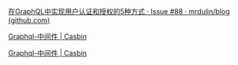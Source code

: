 [在GraphQL中实现用户认证和授权的5种方式 · Issue #88 · mrdulin/blog (github.com)](https://github.com/mrdulin/blog/issues/88)

[Graphql-中间件 | Casbin](https://casbin.org/zh/docs/graphql-middlewares)

[Graphql-中间件 | Casbin](https://casbin.org/zh/docs/graphql-middlewares)